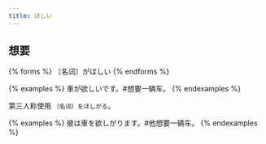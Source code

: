 ```yaml
---
title: ほしい
---
```


## 想要

{% forms %}
〔名词〕がほしい
{% endforms %}

{% examples %}
車が欲しいです。#想要一辆车。
{% endexamples %}

第三人称使用 `〔名词〕をほしがる`。

{% examples %}
彼は車を欲しがります。#他想要一辆车。
{% endexamples %}

